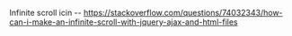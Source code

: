 Infinite scroll icin -- https://stackoverflow.com/questions/74032343/how-can-i-make-an-infinite-scroll-with-jquery-ajax-and-html-files
